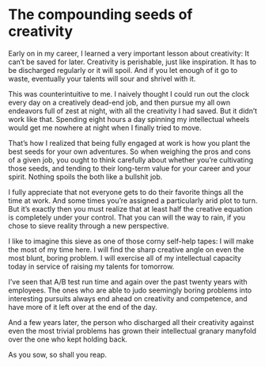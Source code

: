 # The compounding seeds of creativity

Early on in my career, I learned a very important lesson about creativity: It can’t be saved for later. Creativity is perishable, just like inspiration. It has to be discharged regularly or it will spoil. And if you let enough of it go to waste, eventually your talents will sour and shrivel with it.

This was counterintuitive to me. I naively thought I could run out the clock every day on a creatively dead-end job, and then pursue my all own endeavors full of zest at night, with all the creativity I had saved. But it didn’t work like that. Spending eight hours a day spinning my intellectual wheels would get me nowhere at night when I finally tried to move.

That’s how I realized that being fully engaged at work is how you plant the best seeds for your own adventures. So when weighing the pros and cons of a given job, you ought to think carefully about whether you’re cultivating those seeds, and tending to their long-term value for your career and your spirit. Nothing spoils the both like a bullshit job.

I fully appreciate that not everyone gets to do their favorite things all the time at work. And some times you’re assigned a particularly arid plot to turn. But it’s exactly then you must realize that at least half the creative equation is completely under your control. That you can will the way to rain, if you chose to sieve reality through a new perspective.

I like to imagine this sieve as one of those corny self-help tapes: I will make the most of my time here. I will find the sharp creative angle on even the most blunt, boring problem. I will exercise all of my intellectual capacity today in service of raising my talents for tomorrow.

I’ve seen that A/B test run time and again over the past twenty years with employees. The ones who are able to judo seemingly boring problems into interesting pursuits always end ahead on creativity and competence, and have more of it left over at the end of the day.

And a few years later, the person who discharged all their creativity against even the most trivial problems has grown their intellectual granary manyfold over the one who kept holding back.

As you sow, so shall you reap.
